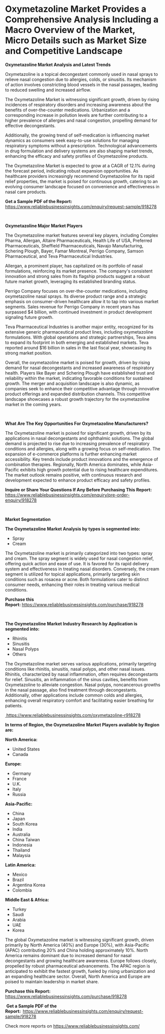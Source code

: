 <p><h1>Oxymetazoline Market Provides a Comprehensive Analysis Including a Macro Overview of the Market, Micro Details such as Market Size and Competitive Landscape</h1></p><p><strong>Oxymetazoline Market Analysis and Latest Trends</strong></p>
<p><p>Oxymetazoline is a topical decongestant commonly used in nasal sprays to relieve nasal congestion due to allergies, colds, or sinusitis. Its mechanism of action involves constricting blood vessels in the nasal passages, leading to reduced swelling and increased airflow. </p><p>The Oxymetazoline Market is witnessing significant growth, driven by rising incidences of respiratory disorders and increasing awareness about the benefits of over-the-counter medications. Urbanization and a corresponding increase in pollution levels are further contributing to a higher prevalence of allergies and nasal congestion, propelling demand for effective decongestants. </p><p>Additionally, the growing trend of self-medication is influencing market dynamics as consumers seek easy-to-use solutions for managing respiratory symptoms without a prescription. Technological advancements in drug formulation and delivery systems are also shaping market trends, enhancing the efficacy and safety profiles of Oxymetazoline products. </p><p>The Oxymetazoline Market is expected to grow at a CAGR of 12.1% during the forecast period, indicating robust expansion opportunities. As healthcare providers increasingly recommend Oxymetazoline for its rapid relief properties, the market is poised for continuous growth, catering to an evolving consumer landscape focused on convenience and effectiveness in nasal care products.</p></p>
<p><strong>Get a Sample PDF of the Report:&nbsp;</strong> <a href="https://www.reliablebusinessinsights.com/enquiry/request-sample/918278?utm_campaign=2287&utm_medium=2&utm_source=Github&utm_content=ia&utm_term=06032025&utm_id=oxymetazoline">https://www.reliablebusinessinsights.com/enquiry/request-sample/918278</a></p>
<p>&nbsp;</p>
<p><strong>Oxymetazoline Major Market Players</strong></p>
<p><p>The Oxymetazoline market features several key players, including Complex Pharma, Allergan, Altaire Pharmaceuticals, Health Life of USA, Preferred Pharmaceuticals, Sheffield Pharmaceuticals, Navajo Manufacturing, Schering Plough, Bayer, Famar Montreal, Perrigo Company, Samson Pharmaceutical, and Teva Pharmaceutical Industries. </p><p>Allergan, a prominent player, has capitalized on its portfolio of nasal formulations, reinforcing its market presence. The company's consistent innovation and strong sales from its flagship products suggest a robust future market growth, leveraging its established branding status.</p><p>Perrigo Company focuses on over-the-counter medications, including oxymetazoline nasal sprays. Its diverse product range and a strategic emphasis on consumer-driven healthcare allow it to tap into various market segments. Sales revenue for Perrigo Company in recent years has surpassed $4 billion, with continued investment in product development signaling future growth.</p><p>Teva Pharmaceutical Industries is another major entity, recognized for its extensive generic pharmaceutical product lines, including oxymetazoline formulations. With global operations and strategic partnerships, Teva aims to expand its footprint in both emerging and established markets. Teva reported around $16 billion in sales in the last fiscal year, showcasing its strong market position.</p><p>Overall, the oxymetazoline market is poised for growth, driven by rising demand for nasal decongestants and increased awareness of respiratory health. Players like Bayer and Schering Plough have established trust and reliability within the market, indicating favorable conditions for sustained growth. The merger and acquisition landscape is also dynamic, as companies seek to enhance their competitive advantage through innovative product offerings and expanded distribution channels. This competitive landscape showcases a robust growth trajectory for the oxymetazoline market in the coming years.</p></p>
<p>&nbsp;</p>
<p><strong>What Are The Key Opportunities For Oxymetazoline Manufacturers?</strong></p>
<p><p>The Oxymetazoline market is poised for significant growth, driven by its applications in nasal decongestants and ophthalmic solutions. The global demand is projected to rise due to increasing prevalence of respiratory conditions and allergies, along with a growing focus on self-medication. The expansion of e-commerce platforms is further enhancing market accessibility. Key trends include product innovations and the emergence of combination therapies. Regionally, North America dominates, while Asia-Pacific exhibits high growth potential due to rising healthcare expenditures. The market outlook remains positive, with continuous research and development expected to enhance product efficacy and safety profiles.</p></p>
<p><strong>Inquire or Share Your Questions If Any Before Purchasing This Report:</strong> <a href="https://www.reliablebusinessinsights.com/enquiry/pre-order-enquiry/918278?utm_campaign=2287&utm_medium=2&utm_source=Github&utm_content=ia&utm_term=06032025&utm_id=oxymetazoline">https://www.reliablebusinessinsights.com/enquiry/pre-order-enquiry/918278</a></p>
<p>&nbsp;</p>
<p><strong>Market Segmentation</strong></p>
<p><strong>The Oxymetazoline Market Analysis by types is segmented into:</strong></p>
<p><ul><li>Spray</li><li>Cream</li></ul></p>
<p><p>The Oxymetazoline market is primarily categorized into two types: spray and cream. The spray segment is widely used for nasal congestion relief, offering quick action and ease of use. It is favored for its rapid delivery system and effectiveness in treating nasal disorders. Conversely, the cream segment is utilized for topical applications, primarily targeting skin conditions such as rosacea or acne. Both formulations cater to distinct consumer needs, enhancing their roles in treating various medical conditions.</p></p>
<p><strong>Purchase this Report:&nbsp;</strong><a href="https://www.reliablebusinessinsights.com/purchase/918278?utm_campaign=2287&utm_medium=2&utm_source=Github&utm_content=ia&utm_term=06032025&utm_id=oxymetazoline">https://www.reliablebusinessinsights.com/purchase/918278</a></p>
<p>&nbsp;</p>
<p><strong>The Oxymetazoline Market Industry Research by Application is segmented into:</strong></p>
<p><ul><li>Rhinitis</li><li>Sinusitis</li><li>Nasal Polyps</li><li>Others</li></ul></p>
<p><p>The Oxymetazoline market serves various applications, primarily targeting conditions like rhinitis, sinusitis, nasal polyps, and other nasal issues. Rhinitis, characterized by nasal inflammation, often requires decongestants for relief. Sinusitis, an inflammation of the sinus cavities, benefits from Oxymetazoline to alleviate congestion. Nasal polyps, noncancerous growths in the nasal passage, also find treatment through decongestants. Additionally, other applications include common colds and allergies, enhancing overall respiratory comfort and facilitating easier breathing for patients.</p></p>
<p><a href="https://www.reliablebusinessinsights.com/oxymetazoline-r918278?utm_campaign=2287&utm_medium=2&utm_source=Github&utm_content=ia&utm_term=06032025&utm_id=oxymetazoline">&nbsp;https://www.reliablebusinessinsights.com/oxymetazoline-r918278</a></p>
<p><strong>In terms of Region, the Oxymetazoline Market Players available by Region are:</strong></p>
<p>
    <p> <strong> North America: </strong>
        <ul>
            <li>United States</li>
            <li>Canada</li>
        </ul>
        </p> 
    <p> <strong> Europe: </strong>
        <ul>
            <li>Germany</li>
            <li>France</li>
            <li>U.K.</li>
            <li>Italy</li>
            <li>Russia</li>
        </ul>
        </p> 
    <p> <strong> Asia-Pacific: </strong>
        <ul>
            <li>China</li>
            <li>Japan</li>
            <li>South Korea</li>
            <li>India</li>
            <li>Australia</li>
            <li>China Taiwan</li>
            <li>Indonesia</li>
            <li>Thailand</li>
            <li>Malaysia</li>
        </ul>
        </p> 
    <p> <strong> Latin America: </strong>
        <ul>
            <li>Mexico</li>
            <li>Brazil</li>
            <li>Argentina Korea</li>
            <li>Colombia</li>
        </ul>
        </p> 
    <p> <strong> Middle East & Africa: </strong>
        <ul>
            <li>Turkey</li>
            <li>Saudi</li>
            <li>Arabia</li>
            <li>UAE</li>
            <li>Korea</li>
        </ul>
    </p>
    </p>
<p><p>The global Oxymetazoline market is witnessing significant growth, driven primarily by North America (40%) and Europe (30%), with Asia-Pacific (APAC) contributing 20% and China holding approximately 10%. North America remains dominant due to increased demand for nasal decongestants and growing healthcare awareness. Europe follows closely, propelled by robust pharmaceutical advancements. The APAC region is anticipated to exhibit the fastest growth, fueled by rising urbanization and an expanding healthcare sector. Overall, North America and Europe are poised to maintain leadership in market share.</p></p>
<p><strong>Purchase this Report: </strong><a href="https://www.reliablebusinessinsights.com/purchase/918278?utm_campaign=2287&utm_medium=2&utm_source=Github&utm_content=ia&utm_term=06032025&utm_id=oxymetazoline">https://www.reliablebusinessinsights.com/purchase/918278</a></p>
<p>&nbsp;<strong>Get a Sample PDF of the Report:&nbsp;&nbsp;</strong><a href="https://www.reliablebusinessinsights.com/enquiry/request-sample/918278?utm_campaign=2287&utm_medium=2&utm_source=Github&utm_content=ia&utm_term=06032025&utm_id=oxymetazoline">https://www.reliablebusinessinsights.com/enquiry/request-sample/918278</a></p>
<p><strong></strong></p>
<p>Check more reports on <a href="https://www.reliablebusinessinsights.com/?utm_campaign=2287&utm_medium=2&utm_source=Github&utm_content=ia&utm_term=06032025&utm_id=oxymetazoline">https://www.reliablebusinessinsights.com/</a></p>